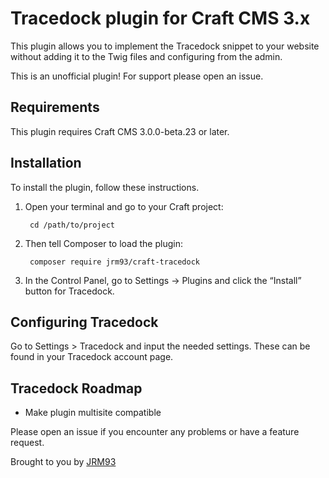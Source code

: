 # Tracedock plugin for Craft CMS 3.x

This plugin allows you to implement the Tracedock snippet to your website without adding it to the Twig files and configuring from the admin.

This is an unofficial plugin! For support please open an issue.

## Requirements

This plugin requires Craft CMS 3.0.0-beta.23 or later.

## Installation

To install the plugin, follow these instructions.

1. Open your terminal and go to your Craft project:

        cd /path/to/project

2. Then tell Composer to load the plugin:

        composer require jrm93/craft-tracedock

3. In the Control Panel, go to Settings → Plugins and click the “Install” button for Tracedock.

## Configuring Tracedock

Go to Settings > Tracedock and input the needed settings. These can be found in your Tracedock account page.

## Tracedock Roadmap

* Make plugin multisite compatible

Please open an issue if you encounter any problems or have a feature request.

Brought to you by [JRM93](https://www.adwise.nl/)
